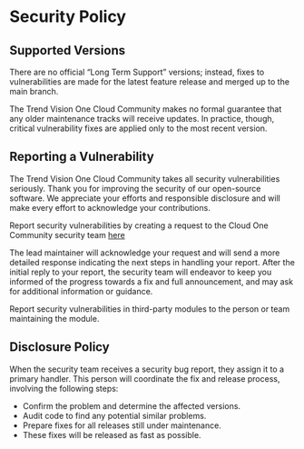 # Security Policy

## Supported Versions

There are no official “Long Term Support” versions; instead, fixes to vulnerabilities are made
for the latest feature release and merged up to the main branch.

The Trend Vision One Cloud Community makes no formal guarantee that any older maintenance tracks will receive updates.
In practice, though, critical vulnerability fixes are applied only to the most recent version.

## Reporting a Vulnerability 

The Trend Vision One Cloud Community takes all security vulnerabilities seriously.
Thank you for improving the security of our open-source software.
We appreciate your efforts and responsible disclosure and will
make every effort to acknowledge your contributions.

Report security vulnerabilities by creating a request to the Cloud One Community security team [here](https://github.com/trendmicro/tm-v1/security/advisories/new)

The lead maintainer will acknowledge your request and will
send a more detailed response indicating the next steps in 
handling your report. After the initial reply to your report, the security
team will endeavor to keep you informed of the progress towards a fix and
full announcement, and may ask for additional information or guidance.

Report security vulnerabilities in third-party modules to the person or 
team maintaining the module.

## Disclosure Policy

When the security team receives a security bug report, they assign it
to a primary handler. This person will coordinate the fix and release
process, involving the following steps:

  * Confirm the problem and determine the affected versions.
  * Audit code to find any potential similar problems.
  * Prepare fixes for all releases still under maintenance.
  * These fixes will be released as fast as possible.
